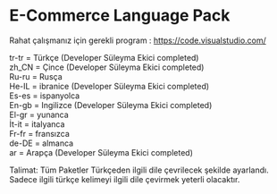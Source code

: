 # E-Commerce Language Pack<br>

Rahat çalışmanız için gerekli program : https://code.visualstudio.com/<br>

tr-tr =  Türkçe (Developer Süleyma Ekici completed) <br>
zh_CN = Çince (Developer Süleyma Ekici completed)<br>
Ru-ru = Rusça<br>
He-IL = ibranice (Developer Süleyma Ekici completed)<br>
Es-es = ispanyolca<br>
En-gb = Ingilizce (Developer Süleyma Ekici completed)<br>
El-gr = yunanca<br>
İt-it = italyanca<br>
Fr-fr = fransızca<br>
de-DE = almanca<br>
ar =	Arapça (Developer Süleyma Ekici completed) <br>

Talimat: Tüm Paketler Türkçeden ilgili dile çevrilecek şekilde ayarlandı. Sadece ilgili türkçe kelimeyi ilgili dile çevirmek yeterli olacaktır.
